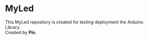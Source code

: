 # MyLed
This MyLed repository is created for testing deployment the Arduino Library. <br>Created by <strong>Pin</strong>.
